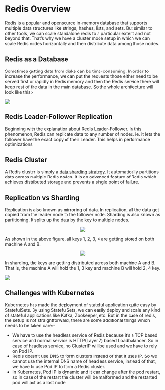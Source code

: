 # Redis Overview

Redis is a popular and opensource in-memory database that supports multiple data structures like strings, hashes, lists, and sets. But similar to other tools, we can scale standalone redis to a particular extent and not beyond that. That’s why we have a cluster mode setup in which we can scale Redis nodes horizontally and then distribute data among those nodes.

## Redis as a Database

Sometimes getting data from disks can be time-consuming. In order to increase the performance, we can put the requests those either need to be served first or rapidly in Redis memory and then the Redis service there will keep rest of the data in the main database. So the whole architecture will look like this:-

![](./images/redis-as-database.png)

## Redis Leader-Follower Replication

Beginning with the explanation about Redis Leader-Follower. In this phenomenon, Redis can replicate data to any number of nodes. ie. it lets the follower have the exact copy of their Leader. This helps in performance optimizations.

## Redis Cluster

A Redis cluster is simply a [data sharding strategy](https://www.digitalocean.com/community/tutorials/understanding-database-sharding). It automatically partitions data across multiple Redis nodes. It is an advanced feature of Redis which achieves distributed storage and prevents a single point of failure.

## Replication vs Sharding

Replication is also known as mirroring of data. In replication, all the data get copied from the leader node to the follower node.
Sharding is also known as partitioning. It splits up the data by the key to multiple nodes.

<div align="center">
    <img src="./images/redis-replication.png">
</div>

As shown in the above figure, all keys 1, 2, 3, 4 are getting stored on both machine A and B.

<div align="center">
    <img src="./images/redis-sharding.png">
</div>

In sharding, the keys are getting distributed across both machine A and B. That is, the machine A will hold the 1, 3 key and machine B will hold 2, 4 key.

![](./images/redis-cluster.png)

## Challenges with Kubernetes

Kubernetes has made the deployment of stateful application quite easy by StatefulSets. By using StatefulSets, we can easily deploy and scale any kind of stateful applications like Kafka, Zookeeper, etc.
But in the case of redis, the setup is not straightforward, there are some additional things which needs to be taken care:-

- We have to use the headless service of Redis because it’s a TCP based service and normal service is HTTP(Layer 7) based Loadbalancer. So in case of headless service, no ClusterIP will be used and we have to rely on Pod IP.
- Redis doesn’t use DNS to form clusters instead of that it uses IP. So we cannot use the internal DNS name of headless service, instead of that, we have to use Pod IP to form a Redis cluster.
- In Kubernetes, Pod IP is dynamic and it can change after the pod restart, so in case of the restart the cluster will be malformed and the restarted pod will act as a lost node.
